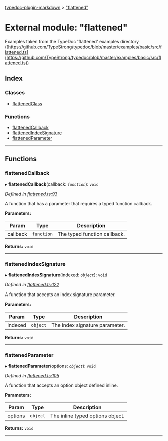 [typedoc-plugin-markdown](../README.md) > ["flattened"](../modules/_flattened_.md)

# External module: "flattened"

Examples taken from the TypeDoc 'flattened' examples directory ([https://github.com/TypeStrong/typedoc/blob/master/examples/basic/src/flattened.ts](https://github.com/TypeStrong/typedoc/blob/master/examples/basic/src/flattened.ts))

## Index

### Classes

* [flattenedClass](../classes/_flattened_.flattenedclass.md)

### Functions

* [flattenedCallback](_flattened_.md#flattenedcallback)
* [flattenedIndexSignature](_flattened_.md#flattenedindexsignature)
* [flattenedParameter](_flattened_.md#flattenedparameter)

---

## Functions

<a id="flattenedcallback"></a>

###  flattenedCallback

▸ **flattenedCallback**(callback: *`function`*): `void`

*Defined in [flattened.ts:93](https://github.com/tgreyjs/typedoc-plugin-markdown/blob/master/test/src/flattened.ts#L93)*

A function that has a parameter that requires a typed function callback.

**Parameters:**

| Param | Type | Description |
| ------ | ------ | ------ |
| callback | `function` |  The typed function callback. |

**Returns:** `void`

___
<a id="flattenedindexsignature"></a>

###  flattenedIndexSignature

▸ **flattenedIndexSignature**(indexed: *`object`*): `void`

*Defined in [flattened.ts:122](https://github.com/tgreyjs/typedoc-plugin-markdown/blob/master/test/src/flattened.ts#L122)*

A function that accepts an index signature parameter.

**Parameters:**

| Param | Type | Description |
| ------ | ------ | ------ |
| indexed | `object` |  The index signature parameter. |

**Returns:** `void`

___
<a id="flattenedparameter"></a>

###  flattenedParameter

▸ **flattenedParameter**(options: *`object`*): `void`

*Defined in [flattened.ts:105](https://github.com/tgreyjs/typedoc-plugin-markdown/blob/master/test/src/flattened.ts#L105)*

A function that accepts an option object defined inline.

**Parameters:**

| Param | Type | Description |
| ------ | ------ | ------ |
| options | `object` |  The inline typed options object. |

**Returns:** `void`

___

